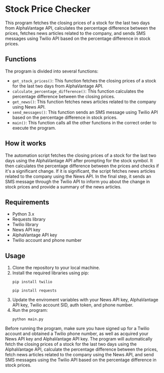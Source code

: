 <!DOCTYPE html>
<html>
<head>
</head>
<body>
	<h1>Stock Price Checker</h1>
	<p>This program fetches the closing prices of a stock for the last two days from AlphaVantage API, calculates the percentage difference between the prices, fetches news articles related to the company, and sends SMS messages using Twilio API based on the percentage difference in stock prices.</p>
	<h2>Functions</h2>
	<p>The program is divided into several functions:</p>
	<ul>
		<li><code>get_stock_prices()</code>: This function fetches the closing prices of a stock for the last two days from AlphaVantage API.</li>
		<li><code>calculate_percentage_difference()</code>: This function calculates the percentage difference between the closing prices.</li>
		<li><code>get_news()</code>: This function fetches news articles related to the company using News API.</li>
		<li><code>send_messages()</code>: This function sends an SMS message using Twilio API based on the percentage difference in stock prices.</li>
		<li><code>main()</code>: This function calls all the other functions in the correct order to execute the program.</li>
	</ul>
	<h2>How it works</h2>
	<p>The automation script fetches the closing prices of a stock for the last two days using the AlphaVantage API after prompting for the stock symbol. It then calculates the percentage difference between the prices and checks if it's a significant change. If it is significant, the script fetches news articles related to the company using the News API. In the final step, it sends an SMS message through the Twilio API to inform you about the change in stock prices and provide a summary of the news articles.</p>
	<h2>Requirements</h2>
	<ul>
		<li>Python 3.x</li>
		<li>Requests library</li>
		<li>Twilio library</li>
		<li>News API key</li>
		<li>AlphaVantage API key</li>
		<li>Twilio account and phone number</li>
	</ul>
	<h2>Usage</h2>
	<ol>
		<li>Clone the repository to your local machine.</li>
		<li>Install the required libraries using pip:</li>
		<pre><code>pip install twilio</code></pre>
		<pre><code>pip install requests</code></pre>
		<li>Update the enviroment variables with your News API key, AlphaVantage API key, Twilio account SID, auth token, and phone number.</li>
		<li>Run the program:</li>
		<pre><code>python main.py</code></pre>
	</ol>
<p>Before running the program, make sure you have signed up for a Twilio account and obtained a Twilio phone number, as well as acquired your News API key and AlphaVantage API key. The program will automatically fetch the closing prices of a stock for the last two days using the AlphaVantage API, calculate the percentage difference between the prices, fetch news articles related to the company using the News API, and send SMS messages using the Twilio API based on the percentage difference in stock prices. </p>
</body>
</html>



